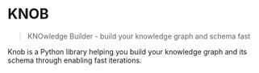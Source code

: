 KNOB
====

> KNOwledge Builder - build your knowledge graph and schema fast

Knob is a Python library helping you build your knowledge graph and its schema
through enabling fast iterations.
